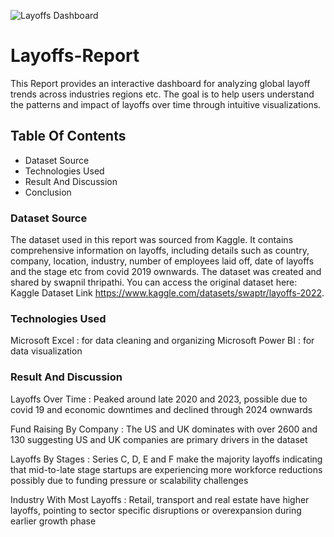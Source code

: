 ![Layoffs Dashboard](Layoffs-Report/Images/Screenshot_2025-07-16_121807.png)

# Layoffs-Report

This Report provides an interactive dashboard for analyzing global layoff trends across industries regions etc. The goal is to help users understand the patterns and impact of layoffs over time through intuitive visualizations.

## Table Of Contents

* Dataset Source  
* Technologies Used  
* Result And Discussion  
* Conclusion  

### Dataset Source

The dataset used in this report was sourced from Kaggle. It contains comprehensive information on layoffs, including details such as country, company, location, industry, number of employees laid off, date of layoffs and the stage etc from covid 2019 ownwards. The dataset was created and shared by swapnil thripathi. You can access the original dataset here: Kaggle Dataset Link https://www.kaggle.com/datasets/swaptr/layoffs-2022.

### Technologies Used

Microsoft Excel : for data cleaning and organizing
Microsoft Power BI : for data visualization

### Result And Discussion

Layoffs Over Time : Peaked around late 2020 and 2023, possible due to covid 19 and economic downtimes and declined through 2024 ownwards  

Fund Raising By Company : The US and UK dominates with over 2600 and 130 suggesting US and UK companies are primary drivers in the dataset  

Layoffs By Stages : Series C, D, E and F make the majority layoffs indicating that mid-to-late stage startups are experiencing more workforce reductions possibly                       due to funding pressure or scalability challenges  

Industry With Most Layoffs : Retail, transport and real estate have higher layoffs, pointing to sector specific disruptions or overexpansion during earlier growth                               phase


